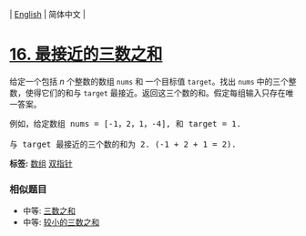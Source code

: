 | [English](README_EN.md) | 简体中文 |

# [16. 最接近的三数之和](https://leetcode-cn.com/problems/3sum-closest)
<p>给定一个包括&nbsp;<em>n</em> 个整数的数组&nbsp;<code>nums</code><em>&nbsp;</em>和 一个目标值&nbsp;<code>target</code>。找出&nbsp;<code>nums</code><em>&nbsp;</em>中的三个整数，使得它们的和与&nbsp;<code>target</code>&nbsp;最接近。返回这三个数的和。假定每组输入只存在唯一答案。</p>

<pre>例如，给定数组 nums = [-1，2，1，-4], 和 target = 1.

与 target 最接近的三个数的和为 2. (-1 + 2 + 1 = 2).
</pre>

**标签:**  [数组](https://leetcode-cn.com/tag/array) [双指针](https://leetcode-cn.com/tag/two-pointers) 
 ### 相似题目
- 中等:	[三数之和](https://leetcode-cn.com/problems/3sum) 
- 中等:	[较小的三数之和](https://leetcode-cn.com/problems/3sum-smaller) 
